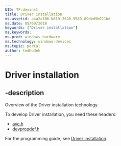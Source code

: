 ```yaml
---
UID: TP:devinst
title: Driver installation
ms.assetid: a4a2af86-b619-3628-9589-89ded9b021bd
ms.date: 05/09/2018
keywords: ["Driver installation"]
ms.keywords: 
ms.prod: windows-hardware
ms.technology: windows-devices
ms.topic: portal
author: tedhudek
---
```


# Driver installation

## -description

Overview of the Driver installation technology.

To develop Driver installation, you need these headers:

 * [avc.h](../avc/index.md)
 * [devpropdef.h](../devpropdef/index.md)

For the programming guide, see [Driver installation](https://docs.microsoft.com/windows-hardware/drivers/install).
